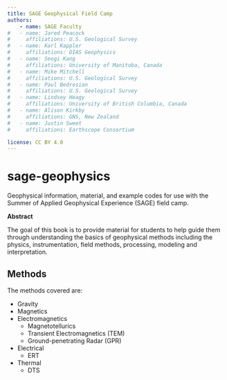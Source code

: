 ```yaml
---
title: SAGE Geophysical Field Camp
authors: 
    - name: SAGE Faculty
#   - name: Jared Peacock
#     affiliations: U.S. Geological Survey
#   - name: Karl Kappler
#     affiliations: DIAS Geophysics
#   - name: Seogi Kang
#     affiliations: University of Manitoba, Canada
#   - name: Mike Mitchell
#     affiliations: U.S. Geological Survey
#   - name: Paul Bedrosian
#     affiliations: U.S. Geological Survey
#   - name: Lindsey Heagy
#     affiliations: University of British Columbia, Canada
#   - name: Alison Kirkby
#     affiliations: GNS, New Zealand
#   - name: Justin Sweet
#     affiliations: Earthscope Consortium

license: CC BY 4.0
---
```


# sage-geophysics
Geophysical information, material, and example codes for use with the Summer of Applied Geophysical Experience (SAGE) field camp.

**Abstract**

The goal of this book is to provide material for students to help guide them through understanding the basics of geophysical methods including the physics, instrumentation, field methods, processing, modeling and interpretation.

## Methods

The methods covered are:

- Gravity
- Magnetics
- Electromagnetics
  - Magnetotellurics
  - Transient Electromagnetics (TEM)
  - Ground-penetrating Radar (GPR)
- Electrical
  - ERT
- Thermal
  - DTS

